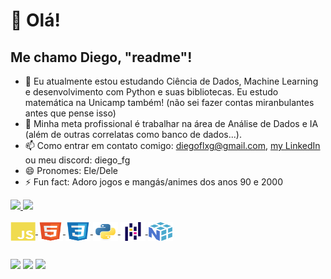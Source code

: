 # 👋 Olá!
## Me chamo Diego, "readme"!

- 🌱 Eu atualmente estou estudando Ciência de Dados, Machine Learning e desenvolvimento com Python e suas bibliotecas. Eu estudo matemática na Unicamp também! (não sei fazer contas miranbulantes antes que pense isso)
- 👯 Minha meta profissional é trabalhar na área de Análise de Dados e IA (além de outras correlatas como banco de dados...). 
- 📫 Como entrar em contato comigo: diegoflxg@gmail.com, [my LinkedIn](https://www.linkedin.com/in/diego-felix-garcia-a25b4a28a/) ou meu discord: diego_fg
- 😄 Pronomes: Ele/Dele
- ⚡ Fun fact: Adoro jogos e mangás/animes dos anos 90 e 2000

<div>
  <a href="https://github.com/diegoflxgarcia">
  <img height="180em" src="https://github-readme-stats.vercel.app/api?username=diegoflxgarcia&show_icons=true&theme=dracula&include_all_commits=true&count_private=true"/>
  <img height="180em" src="https://github-readme-stats.vercel.app/api/top-langs/?username=diegoflxgarcia&layout=compact&langs_count=16&theme=dracula"/>
</div>
<div style="display: inline_block"><br>
  <img align="center" height="30" width="40" src="https://raw.githubusercontent.com/devicons/devicon/master/icons/javascript/javascript-plain.svg">
  <img align="center" height="30" width="40" src="https://raw.githubusercontent.com/devicons/devicon/master/icons/html5/html5-original.svg">
  <img align="center" height="30" width="40" src="https://raw.githubusercontent.com/devicons/devicon/master/icons/css3/css3-original.svg">
  <img align="center" height="30" width="40" src="https://raw.githubusercontent.com/devicons/devicon/master/icons/python/python-original.svg">
  <img align="center" height="30" width="40" src="https://raw.githubusercontent.com/devicons/devicon/master/icons/pandas/pandas-original.svg">
  <img align="center" height="30" width="40" src="https://raw.githubusercontent.com/devicons/devicon/master/icons/numpy/numpy-original.svg">
</div>
    
##

<div> 
  <a href = "mailto:diegoflxg@gmail.com"><img src="https://img.shields.io/badge/-Gmail-%23333?style=for-the-badge&logo=gmail&logoColor=white" target="_blank"></a>
  <a href="https://www.linkedin.com/in/diego-felix-garcia-a25b4a28a/" target="_blank"><img src="https://img.shields.io/badge/-LinkedIn-%230077B5?style=for-the-badge&logo=linkedin&logoColor=white" target="_blank"></a>
  <a href="https://discord.gg/Q26F3aX8" target="_blank"><img src="https://img.shields.io/badge/Discord-7289DA?style=for-the-badge&logo=discord&logoColor=white" target="_blank"></a> 
</div>